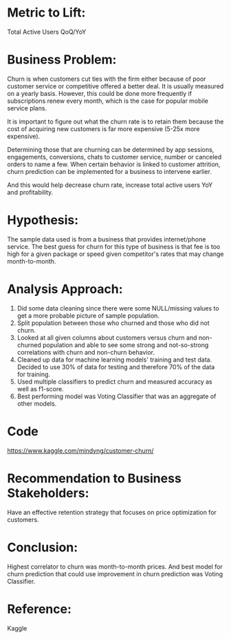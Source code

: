 # Metric to Lift:

Total Active Users QoQ/YoY


# Business Problem:

Churn is when customers cut ties with the firm either because of poor customer service or competitive offered a better deal. It is usually measured on a
yearly basis. However, this could be done more frequently if subscriptions renew every month, which is the case for popular mobile service plans.

It is important to figure out what the churn rate is to retain them because the cost of acquiring new customers is far more expensive (5-25x more expensive).

Determining those that are churning can be determined by app sessions, engagements, conversions, chats to customer service, number or canceled orders to 
name a few. When certain behavior is linked to customer attrition, churn prediction can be implemented for a business to intervene earlier. 

And this would help decrease churn rate, increase total active users YoY and profitability.

# Hypothesis:

The sample data used is from a business that provides internet/phone service. The best guess for churn for this type of business is that fee is too high for a given package or speed given competitor's rates that may change month-to-month. 

# Analysis Approach:

1. Did some data cleaning since there were some NULL/missing values to get a more probable picture of sample population.
2. Split population between those who churned and those who did not churn. 
3. Looked at all given columns about customers versus churn and non-churned population and able to see some strong and not-so-strong correlations with churn and non-churn behavior.
4. Cleaned up data for machine learning models' training and test data. Decided to use 30% of data for testing and therefore 70% of the data for training.
5. Used multiple classifiers to predict churn and measured accuracy as well as f1-score.
6. Best performing model was Voting Classifier that was an aggregate of other models. 


# Code

https://www.kaggle.com/mindyng/customer-churn/

# Recommendation to Business Stakeholders:

Have an effective retention strategy that focuses on price optimization for customers.

# Conclusion:

Highest correlator to churn was month-to-month prices. And best model for churn prediction that could use improvement in churn prediction was Voting Classifier.


# Reference: 

Kaggle
